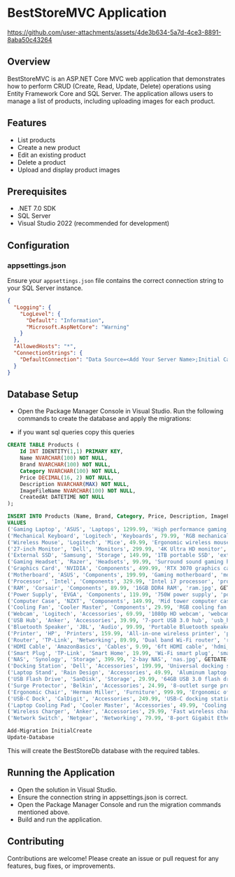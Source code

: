 # BestStoreMVC Application


https://github.com/user-attachments/assets/4de3b634-5a7d-4ce3-8891-8aba50c43264


## Overview
BestStoreMVC is an ASP.NET Core MVC web application that demonstrates how to perform CRUD (Create, Read, Update, Delete) operations using Entity Framework Core and SQL Server. The application allows users to manage a list of products, including uploading images for each product.

## Features
- List products
- Create a new product
- Edit an existing product
- Delete a product
- Upload and display product images

## Prerequisites
- .NET 7.0 SDK
- SQL Server
- Visual Studio 2022 (recommended for development)

## Configuration
### appsettings.json
Ensure your `appsettings.json` file contains the correct connection string to your SQL Server instance.

```json
{
  "Logging": {
    "LogLevel": {
      "Default": "Information",
      "Microsoft.AspNetCore": "Warning"
    }
  },
  "AllowedHosts": "*",
  "ConnectionStrings": {
    "DefaultConnection": "Data Source=<Add Your Server Name>;Initial Catalog=BestStoreDb;Integrated Security=True;Trust Server Certificate=True"
  }
}
```
## Database Setup
- Open the Package Manager Console in Visual Studio. Run the following commands to create the database and apply the migrations:

- if you want sql queries copy this queries

```sql
CREATE TABLE Products (
    Id INT IDENTITY(1,1) PRIMARY KEY,
    Name NVARCHAR(100) NOT NULL,
    Brand NVARCHAR(100) NOT NULL,
    Category NVARCHAR(100) NOT NULL,
    Price DECIMAL(16, 2) NOT NULL,
    Description NVARCHAR(MAX) NOT NULL,
    ImageFileName NVARCHAR(100) NOT NULL,
    CreatedAt DATETIME NOT NULL
);

INSERT INTO Products (Name, Brand, Category, Price, Description, ImageFileName, CreatedAt)
VALUES 
('Gaming Laptop', 'ASUS', 'Laptops', 1299.99, 'High performance gaming laptop', 'gaming_laptop.jpg', GETDATE()),
('Mechanical Keyboard', 'Logitech', 'Keyboards', 79.99, 'RGB mechanical keyboard', 'mechanical_keyboard.jpg', GETDATE()),
('Wireless Mouse', 'Logitech', 'Mice', 49.99, 'Ergonomic wireless mouse', 'wireless_mouse.jpg', GETDATE()),
('27-inch Monitor', 'Dell', 'Monitors', 299.99, '4K Ultra HD monitor', '27_inch_monitor.jpg', GETDATE()),
('External SSD', 'Samsung', 'Storage', 149.99, '1TB portable SSD', 'external_ssd.jpg', GETDATE()),
('Gaming Headset', 'Razer', 'Headsets', 99.99, 'Surround sound gaming headset', 'gaming_headset.jpg', GETDATE()),
('Graphics Card', 'NVIDIA', 'Components', 499.99, 'RTX 3070 graphics card', 'graphics_card.jpg', GETDATE()),
('Motherboard', 'ASUS', 'Components', 199.99, 'Gaming motherboard', 'motherboard.jpg', GETDATE()),
('Processor', 'Intel', 'Components', 329.99, 'Intel i7 processor', 'processor.jpg', GETDATE()),
('RAM', 'Corsair', 'Components', 89.99, '16GB DDR4 RAM', 'ram.jpg', GETDATE()),
('Power Supply', 'EVGA', 'Components', 119.99, '750W power supply', 'power_supply.jpg', GETDATE()),
('Computer Case', 'NZXT', 'Components', 149.99, 'Mid tower computer case', 'computer_case.jpg', GETDATE()),
('Cooling Fan', 'Cooler Master', 'Components', 29.99, 'RGB cooling fan', 'cooling_fan.jpg', GETDATE()),
('Webcam', 'Logitech', 'Accessories', 69.99, '1080p HD webcam', 'webcam.jpg', GETDATE()),
('USB Hub', 'Anker', 'Accessories', 39.99, '7-port USB 3.0 hub', 'usb_hub.jpg', GETDATE()),
('Bluetooth Speaker', 'JBL', 'Audio', 99.99, 'Portable Bluetooth speaker', 'bluetooth_speaker.jpg', GETDATE()),
('Printer', 'HP', 'Printers', 159.99, 'All-in-one wireless printer', 'printer.jpg', GETDATE()),
('Router', 'TP-Link', 'Networking', 89.99, 'Dual band Wi-Fi router', 'router.jpg', GETDATE()),
('HDMI Cable', 'AmazonBasics', 'Cables', 9.99, '6ft HDMI cable', 'hdmi_cable.jpg', GETDATE()),
('Smart Plug', 'TP-Link', 'Smart Home', 19.99, 'Wi-Fi smart plug', 'smart_plug.jpg', GETDATE()),
('NAS', 'Synology', 'Storage', 399.99, '2-bay NAS', 'nas.jpg', GETDATE()),
('Docking Station', 'Dell', 'Accessories', 199.99, 'Universal docking station', 'docking_station.jpg', GETDATE()),
('Laptop Stand', 'Rain Design', 'Accessories', 49.99, 'Aluminum laptop stand', 'laptop_stand.jpg', GETDATE()),
('USB Flash Drive', 'SanDisk', 'Storage', 29.99, '64GB USB 3.0 flash drive', 'usb_flash_drive.jpg', GETDATE()),
('Surge Protector', 'Belkin', 'Accessories', 24.99, '8-outlet surge protector', 'surge_protector.jpg', GETDATE()),
('Ergonomic Chair', 'Herman Miller', 'Furniture', 999.99, 'Ergonomic office chair', 'ergonomic_chair.jpg', GETDATE()),
('USB-C Dock', 'CalDigit', 'Accessories', 249.99, 'USB-C docking station', 'usb_c_dock.jpg', GETDATE()),
('Laptop Cooling Pad', 'Cooler Master', 'Accessories', 49.99, 'Cooling pad for laptops', 'laptop_cooling_pad.jpg', GETDATE()),
('Wireless Charger', 'Anker', 'Accessories', 29.99, 'Fast wireless charger', 'wireless_charger.jpg', GETDATE()),
('Network Switch', 'Netgear', 'Networking', 79.99, '8-port Gigabit Ethernet switch', 'network_switch.jpg', GETDATE());
```

```powershell
Add-Migration InitialCreate
Update-Database
```
This will create the BestStoreDb database with the required tables.

## Running the Application
- Open the solution in Visual Studio.
- Ensure the connection string in appsettings.json is correct.
- Open the Package Manager Console and run the migration commands mentioned above.
- Build and run the application.

## Contributing
Contributions are welcome! Please create an issue or pull request for any features, bug fixes, or improvements.
